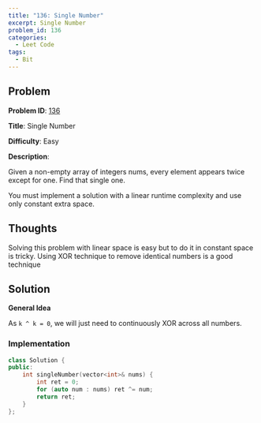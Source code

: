 ```yaml
---
title: "136: Single Number"
excerpt: Single Number
problem_id: 136 
categories:
  - Leet Code
tags:
  - Bit 
---
```

## Problem

**Problem ID**: [136](https://leetcode.com/problems/single-number/)

**Title**: Single Number

**Difficulty**: Easy

**Description**:

Given a non-empty array of integers nums, every element appears twice except for one. Find that single one.

You must implement a solution with a linear runtime complexity and use only constant extra space.

## Thoughts

Solving this problem with linear space is easy but to do it in constant space is tricky. Using XOR technique
to remove identical numbers is a good technique

## Solution

**General Idea**

As `k ^ k = 0`, we will just need to continuously XOR across all numbers.

### Implementation

```cpp
class Solution {
public:
    int singleNumber(vector<int>& nums) {
        int ret = 0;
        for (auto num : nums) ret ^= num;
        return ret;
    }
};
```

